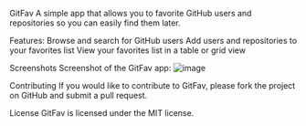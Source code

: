 GitFav
A simple app that allows you to favorite GitHub users and repositories so you can easily find them later.

Features:
  Browse and search for GitHub users
  Add users and repositories to your favorites list
  View your favorites list in a table or grid view

Screenshots
Screenshot of the GitFav app: ![image](https://github.com/ricardocbm/rocketseat-stage06-github-favorites-desafio/assets/87211904/6729b5e0-f106-4f06-85fe-c176aa9b89b2)


Contributing
If you would like to contribute to GitFav, please fork the project on GitHub and submit a pull request.

License
GitFav is licensed under the MIT license.
